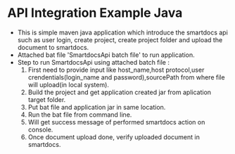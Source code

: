 # API Integration Example Java

 - This is simple maven java application which introduce the smartdocs api such as user login, create project, create project
 folder and upload the document to smartdocs.
 - Attached bat file 'SmartdocsApi batch file' to run application.
 - Step to run SmartdocsApi using attached batch file :
     1. First need to provide input like host_name,host protocol,user crendentials(login_name and password),sourcePath from where   file will upload(in local system).
     2. Build the project and get application created jar from aplication target folder.
     3. Put bat file and application jar in same location.
     4. Run the bat file from command line.
     5. Will get success message of performed smartdocs action on console.
     6. Once document upload done, verify uploaded document in smartdocs.

